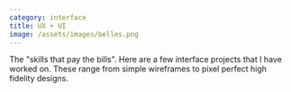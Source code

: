 ```yaml
---
category: interface
title: UX + UI
image: /assets/images/belles.png
---
```

The "skills that pay the bills". Here are a few interface projects that I have worked on. These range from simple wireframes to pixel perfect high fidelity designs.
